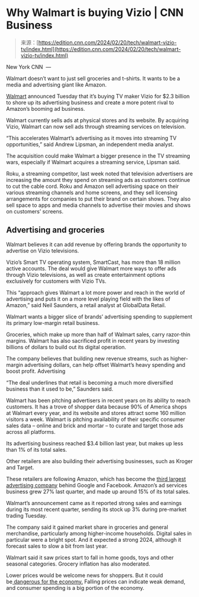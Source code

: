 <!--yml
category: 未分类
date: 2024-05-29 13:18:26
-->

# Why Walmart is buying Vizio | CNN Business

> 来源：[https://edition.cnn.com/2024/02/20/tech/walmart-vizio-tv/index.html](https://edition.cnn.com/2024/02/20/tech/walmart-vizio-tv/index.html)

New York CNN  — 

Walmart doesn’t want to just sell groceries and t-shirts. It wants to be a media and advertising giant like Amazon.

[Walmart](https://www.cnn.com/2024/02/19/business/walmart-earnings-walkup/index.html) announced Tuesday that it’s buying TV maker Vizio for $2.3 billion to shore up its advertising business and create a more potent rival to Amazon’s booming ad business.

Walmart currently sells ads at physical stores and its website. By acquiring Vizio, Walmart can now sell ads through streaming services on television.

“This accelerates Walmart’s advertising as it moves into streaming TV opportunities,” said Andrew Lipsman, an independent media analyst.

The acquisition could make Walmart a bigger presence in the TV streaming wars, especially if Walmart acquires a streaming service, Lipsman said.

Roku, a streaming competitor, last week noted that television advertisers are increasing the amount they spend on streaming ads as customers continue to cut the cable cord. Roku and Amazon sell advertising space on their various streaming channels and home screens, and they sell licensing arrangements for companies to put their brand on certain shows. They also sell space to apps and media channels to advertise their movies and shows on customers’ screens.

## Advertising and groceries

Walmart believes it can add revenue by offering brands the opportunity to advertise on Vizio televisions.

Vizio’s Smart TV operating system, SmartCast, has more than 18 million active accounts. The deal would give Walmart more ways to offer ads through Vizio televisions, as well as create entertainment options exclusively for customers with Vizio TVs.

This “approach gives Walmart a lot more power and reach in the world of advertising and puts it on a more level playing field with the likes of Amazon,” said Neil Saunders, a retail analyst at GlobalData Retail.

Walmart wants a bigger slice of brands’ advertising spending to supplement its primary low-margin retail business.

Groceries, which make up more than half of Walmart sales, carry razor-thin margins. Walmart has also sacrificed profit in recent years by investing billions of dollars to build out its digital operation.

The company believes that building new revenue streams, such as higher-margin advertising dollars, can help offset Walmart’s heavy spending and boost profit. Advertising

“The deal underlines that retail is becoming a much more diversified business than it used to be,” Saunders said.

Walmart has been pitching advertisers in recent years on its ability to reach customers. It has a trove of shopper data because 90% of America shops at Walmart every year, and its website and stores attract some 160 million visitors a week. Walmart is pitching availability of their specific consumer sales data – online and brick and mortar – to curate and target those ads across all platforms.

Its advertising business reached $3.4 billion last year, but makes up less than 1% of its total sales.

Other retailers are also building their advertising businesses, such as Kroger and Target.

These retailers are following Amazon, which has become the [third largest advertising company](https://www.cnn.com/2018/09/30/tech/amazon-digital-ads-google-facebook-microsoft-oath/index.html) behind Google and Facebook. Amazon’s ad services business grew 27% last quarter, and made up around 15% of its total sales.

Walmart’s announcement came as it reported strong sales and earnings during its most recent quarter, sending its stock up 3% during pre-market trading Tuesday.

The company said it gained market share in groceries and general merchandise, particularly among higher-income households. Digital sales in particular were a bright spot. And it expected a strong 2024, although it forecast sales to slow a bit from last year.

Walmart said it saw prices start to fall in home goods, toys and other seasonal categories. Grocery inflation has also moderated.

Lower prices would be welcome news for shoppers. But it could be[ dangerous for the economy.](https://www.cnn.com/2023/06/20/business/inflation-vs-deflation-prices/index.html) Falling prices can indicate weak demand, and consumer spending is a big portion of the economy.